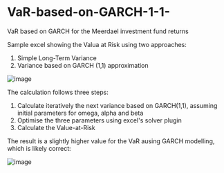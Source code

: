 # VaR-based-on-GARCH-1-1-
VaR based on GARCH for the Meerdael investment fund returns

Sample excel showing the Valua at Risk using two approaches:

1. Simple Long-Term Variance
2. Variance based on GARCH (1,1) approximation

![image](https://user-images.githubusercontent.com/78446548/115545004-964e1280-a2a3-11eb-8d68-6cc24fe5c302.png)

The calculation follows three steps:

1. Calculate iteratively the next variance based on GARCH(1,1), assuming initial parameters for omega, alpha and beta
2. Optimise the three parameters using excel's solver plugin
3. Calculate the Value-at-Risk

The result is a slightly higher value for the VaR ausing GARCH modelling, which is likely correct:

![image](https://user-images.githubusercontent.com/78446548/115545290-edec7e00-a2a3-11eb-9ee6-a5c912a141f2.png)
